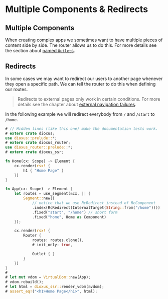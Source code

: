# Multiple Components & Redirects

## Multiple Components
When creating complex apps we sometimes want to have multiple pieces of content
side by side. The router allows us to do this. For more details see the section
about [named `Outlet`s](../outlets.md#named-outlets).

## Redirects
In some cases we may want to redirect our users to another page whenever they
open a specific path. We can tell the router to do this when defining our
routes.

> Redirects to external pages only work in certain conditions. For more details
> see the chapter about [external navigation failures](../failures/external.md).

In the following example we will redirect everybody from `/` and `/start` to
`/home`.

```rust
# // Hidden lines (like this one) make the documentation tests work.
# extern crate dioxus;
use dioxus::prelude::*;
# extern crate dioxus_router;
use dioxus_router::prelude::*;
# extern crate dioxus_ssr;

fn Home(cx: Scope) -> Element {
    cx.render(rsx! {
        h1 { "Home Page" }
    })
}

fn App(cx: Scope) -> Element {
    let routes = use_segment(&cx, || {
        Segment::new()
            // notice that we use RcRedirect instead of RcComponent
            .index(RcRedirect(InternalTarget(String::from("/home"))))
            .fixed("start", "/home") // short form
            .fixed("home", Home as Component)
    });

    cx.render(rsx! {
        Router {
            routes: routes.clone(),
            # init_only: true,

            Outlet { }
        }
    })
}
#
# let mut vdom = VirtualDom::new(App);
# vdom.rebuild();
# let html = dioxus_ssr::render_vdom(&vdom);
# assert_eq!("<h1>Home Page</h1>", html);
```
